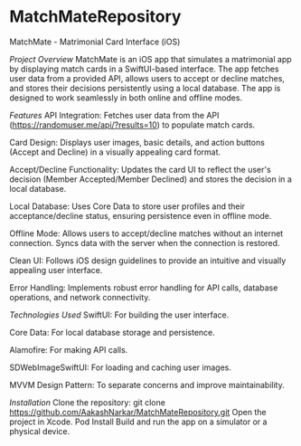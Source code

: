 # MatchMateRepository

MatchMate - Matrimonial Card Interface (iOS)

*Project Overview*
MatchMate is an iOS app that simulates a matrimonial app by displaying match cards in a SwiftUI-based interface. The app fetches user data from a provided API, allows users to accept or decline matches, and stores their decisions persistently using a local database. The app is designed to work seamlessly in both online and offline modes.


*Features*
API Integration: Fetches user data from the API (https://randomuser.me/api/?results=10) to populate match cards.

Card Design: Displays user images, basic details, and action buttons (Accept and Decline) in a visually appealing card format.

Accept/Decline Functionality: Updates the card UI to reflect the user's decision (Member Accepted/Member Declined) and stores the decision in a local database.

Local Database: Uses Core Data to store user profiles and their acceptance/decline status, ensuring persistence even in offline mode.

Offline Mode: Allows users to accept/decline matches without an internet connection. Syncs data with the server when the connection is restored.

Clean UI: Follows iOS design guidelines to provide an intuitive and visually appealing user interface.

Error Handling: Implements robust error handling for API calls, database operations, and network connectivity.


*Technologies Used*
SwiftUI: For building the user interface.

Core Data: For local database storage and persistence.

Alamofire: For making API calls.

SDWebImageSwiftUI: For loading and caching user images.

MVVM Design Pattern: To separate concerns and improve maintainability.


*Installation*
Clone the repository:
git clone https://github.com/AakashNarkar/MatchMateRepository.git
Open the project in Xcode.
Pod Install
Build and run the app on a simulator or a physical device.
